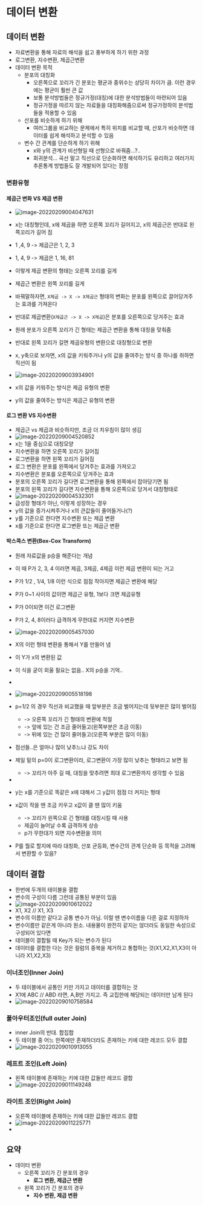 # 데이터 변환

## 데이터 변환

- 자료변환을 통해 자료의 해석을 쉽고 풍부하게 하기 위한 과정
- 로그변환, 지수변환, 제곱근변환
- 데이터 변환 목적
  - 분포의 대칭화
    - 오른쪽으로 꼬리가 긴 분포는 평균과 중위수는 상당히 차이가 큼. 이런 경우에는 평균이 훨씬 큰 값
    - 보통 분석방법들은 정규가정(대칭)에 대한 분석방법들이 마련되어 있음
    - 정규가정을 따르지 않는 자료들을 대칭화해줌으로써 정규가정하의 분석법들을 적용할 수 있음
  - 산포를 비슷하게 하기 위해
    - 여러그룹을 비교하는 문제에서 특히 위치를 비교할 때, 산포가 비슷하면 데이터를 쉽게 해석하고 분석할 수 있음
  - 변수 간 관계를 단순하게 하기 위해
    - x와 y의 관계가 비선형일 때 선형으로 바꿔줌...?..
    - 회귀분석... 곡선 말고 직선으로 단순화하면 해석하기도 유리하고 여러가지 추론통계 방법들도 잘 개발되어 있다는 장점


### 변환유형

#### 제곱근 변화 VS 제곱 변환

- ![image-20220209004047631](C:\Users\chgeo\AppData\Roaming\Typora\typora-user-images\image-20220209004047631.png)
- x는 대칭형인데, x에 제곱을 하면 오른쪽 꼬리가 길어지고, x의 제곱근은 반대로 왼쪽꼬리가 길어 짐
- 1 ,4, 9 -> 제곱근은 1, 2, 3
- 1, 4, 9 -> 제곱은 1, 16, 81
- 이렇게 제곱 변환의 형태는 오른쪽 꼬리를 길게
- 제곱근 변환은 왼쪽 꼬리를 길게
- 바꿔말하자면, `X제곱 -> X -> X제곱근` 형태의 변화는 분포를 왼쪽으로 끌어당겨주는 효과를 가져온다
- 반대로 제곱변환(`X제곱근 -> X -> X제곱`)은 분포를 오른쪽으로 당겨주는 효과

- 원래 분포가 오른쪽 꼬리가 긴 형태는 제곱근 변환을 통해 대칭을 맞춰줌

- 반대로 왼쪽 꼬리가 길면 제곱유형의 변환으로 대칭형으로 변환

- x, y축으로 보자면, x의 값을 키워주거나 y의 값을 줄여주는 방식 중 하나를 취하면 직선이 됨

- ![image-20220209003934901](C:\Users\chgeo\AppData\Roaming\Typora\typora-user-images\image-20220209003934901.png)

- x의 값을 키워주는 방식은 제곱 유형의 변환

- y의 값을 줄여주는 방식은 제곱근 유형의 변환


#### 로그 변환 VS 지수변환

- 제곱근 vs 제곱과 비슷하지만, 조금 더 치우침이 많이 생김
- ![image-20220209004520852](C:\Users\chgeo\AppData\Roaming\Typora\typora-user-images\image-20220209004520852.png)
- x는 1을 중심으로 대칭모양
- 지수변환을 하면 오른쪽 꼬리가 길어짐
- 로그변환을 하면 왼쪽 꼬리가 길어짐
- 로그 변환은 분포를 왼쪽에서 당겨주는 효과를 가져오고
- 지수변환은 분포를 오른쪽으로 당겨주는 효과
- 분포의 오른쪽 꼬리가 길다면 로그변환을 통해 왼쪽에서 잡아당기면 됨
- 분포의 왼쪽 꼬리가 길다면 지수변환을 통해 오른쪽으로 당겨서 대칭형태로
- ![image-20220209004532301](C:\Users\chgeo\AppData\Roaming\Typora\typora-user-images\image-20220209004532301.png)
- 급성장 형태가 아닌, 이렇게 성장하는 경우
- y의 값을 증가시켜주거나 x의 큰값들이 줄어들거나(?)
- y를 기준으로 한다면 지수변환 또는 제곱 변환
- x를 기준으로 한다면 로그변환 또는 제곱근 변환

#### 박스콕스 변환(Box-Cox Transform)

- 원래 자료값을 p승을 해준다는 개념
- 이 때 P가 2, 3, 4 이러면 제곱, 3제곱, 4제곱 이런 제곱 변환이 되는 거고
- P가 1/2 , 1/4, 1/8 이런 식으로 점점 작아지면 제곱근 변환에 해당
- P가 0~1 사이의 값이면 제곱근 유형, 1보다 크면 제곱유형
- P가 0이되면 이건 로그변환
- P가 2, 4, 8이러다 급격하게 무한대로 커지면 지수변환
- ![image-20220209005457030](C:\Users\chgeo\AppData\Roaming\Typora\typora-user-images\image-20220209005457030.png)
- X의 이런 형태 변환을 통해서 Y를 만들어 냄
- 이 Y가 x의 변환된 값
- 이 식을 굳이 외울 필요는 없음.. X의 p승을 기억..

- 

- ![image-20220209005518198](C:\Users\chgeo\AppData\Roaming\Typora\typora-user-images\image-20220209005518198.png)
- p=1/2 의 경우 직선과 비교했을 때 앞부분은 조금 벌어지는데 뒷부분은 많이 벌어짐
  - -> 오른쪽 꼬리가 긴 형태의 변환에 적절
  - -> 앞에 있는 건 조금 줄어들고(왼쪽부분은 조금 이동)
  - -> 뒤에 있는 건 많이 줄어들고(오른쪽 부분은 많이 이동)


- 점선들..은 얼마나 많이 낮추느냐 강도 차이
- 제일 밑의 p=0이 로그변환이라, 로그변환이 가장 많이 낮추는 형태라고 보면 됨
  - -> 꼬리가 아주 길 때, 대칭을 맞추려면 최대 로그변환까지 생각할 수 있음
- 
- y는 x를 기준으로 똑같은 x에 대해서 그 y값이 점점 더 커지는 형태
- x값이 작을 땐 조금 키우고 x값이 클 땐 많이 키움
  - -> 꼬리가 왼쪽으로 긴 형태를 대칭시킬 때 사용
  - 제곱이 늘어날 수록 급격하게 상승
  - p가 무한대가 되면 지수변환을 의미
- P를 뭘로 할지에 따라 대칭화, 산포 균등화, 변수간의 관계 단순화 등 목적을 고려해서 변환할 수 있음?


## 데이터 결합

- 한번에 두개의 테이블을 결합
- 변수의 구성이 다름 그런데 공통된 부분이 있음
- ![image-20220209010612022](C:\Users\chgeo\AppData\Roaming\Typora\typora-user-images\image-20220209010612022.png)
- X1, X2 // X1, X3
- 변수의 이름만 같다고 공통 변수가 아님. 이럴 땐 변수이름을 다른 걸로 지정하자
- 변수이름만 같은게 아니라 원소. 내용물이 완전히 같지는 않더라도 동일한 속성으로 구성되어 있다면
- 테이블이 결합될 때 Key가 되는 변수가 된다
- 데이터를 결합한 다는 것은 컬럼의 중복을 제거하고 통합하는 것(X1,X2,X1,X3이 아니라 X1,X2,X3)


### 이너조인(Inner Join)

- 두 테이블에서 공통인 키만 가지고 데이터를 결합하는 것
- X1에 ABC // ABD 라면, A,B만 가지고. 즉 교집한에 해당되는 데이터만 남게 된다
- ![image-20220209010758584](C:\Users\chgeo\AppData\Roaming\Typora\typora-user-images\image-20220209010758584.png)


### 풀아우터조인(full outer Join)

- inner Join의 반대. 합집합
- 두 테이블 중 어느 한쪽에만 존재하더라도 존재하는 키에 대한 레코드 모두 결합
- ![image-20220209010913055](C:\Users\chgeo\AppData\Roaming\Typora\typora-user-images\image-20220209010913055.png)

### 레프트 조인(Left Join)

- 왼쪽 테이블에 존재하는 키에 대한 값들만 레코드 결합
- ![image-20220209011149248](C:\Users\chgeo\AppData\Roaming\Typora\typora-user-images\image-20220209011149248.png)


### 라이트 조인(Right Join)

- 오른쪽 테이블에 존재하는 키에 대한 값들만 레코드 결합
- ![image-20220209011225771](C:\Users\chgeo\AppData\Roaming\Typora\typora-user-images\image-20220209011225771.png)
- 

## 요약

- 데이터 변환
  - 오른쪽 꼬리가 긴 분포의 경우
    - **로그 변환, 제곱근 변환**
  - 왼쪽 꼬리가 긴 분포의 경우
    - **지수 변환, 제곱 변환**